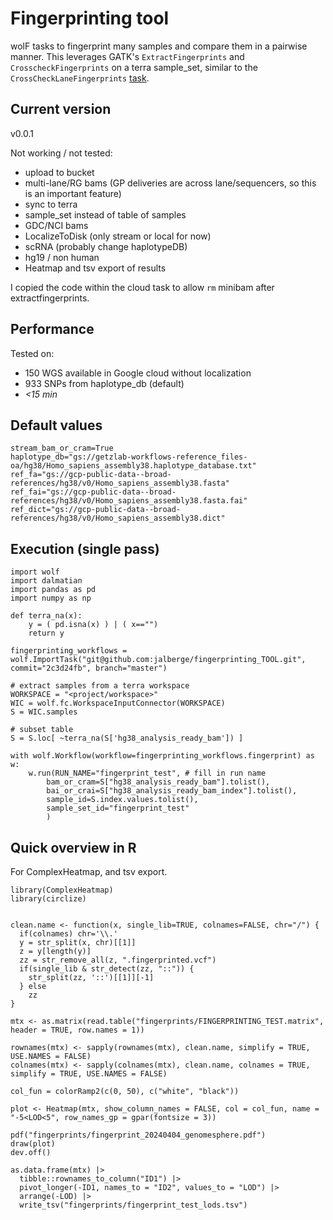 # Fingerprinting tool

wolF tasks to fingerprint many samples and compare them in a pairwise manner. This leverages GATK's `ExtractFingerprints` and `CrosscheckFingerprints` on a terra sample_set, similar to the `CrossCheckLaneFingerprints` [task](https://github.com/getzlab/picard_TOOL/blob/6ca4f895f0ddd72c9bdcaebc706b1e4d4a2d8967/wolF/tasks.py#L27-L65).

## Current version

v0.0.1

Not working / not tested: 

- upload to bucket
- multi-lane/RG bams (GP deliveries are across lane/sequencers, so this is an important feature)
- sync to terra
- sample_set instead of table of samples
- GDC/NCI bams
- LocalizeToDisk (only stream or local for now)
- scRNA (probably change haplotypeDB)
- hg19 / non human
- Heatmap and tsv export of results

I copied the code within the cloud task to allow `rm` minibam after extractfingerprints.

## Performance

Tested on:

- 150 WGS available in Google cloud without localization
- 933 SNPs from haplotype_db (default)
- *<15 min*

## Default values

```
stream_bam_or_cram=True
haplotype_db="gs://getzlab-workflows-reference_files-oa/hg38/Homo_sapiens_assembly38.haplotype_database.txt"
ref_fa="gs://gcp-public-data--broad-references/hg38/v0/Homo_sapiens_assembly38.fasta"
ref_fai="gs://gcp-public-data--broad-references/hg38/v0/Homo_sapiens_assembly38.fasta.fai"
ref_dict="gs://gcp-public-data--broad-references/hg38/v0/Homo_sapiens_assembly38.dict"
```

## Execution (single pass)

```
import wolf
import dalmatian
import pandas as pd
import numpy as np

def terra_na(x):
    y = ( pd.isna(x) ) | ( x=="")
    return y

fingerprinting_workflows = wolf.ImportTask("git@github.com:jalberge/fingerprinting_TOOL.git", commit="2c3d24fb", branch="master")

# extract samples from a terra workspace
WORKSPACE = "<project/workspace>"
WIC = wolf.fc.WorkspaceInputConnector(WORKSPACE)
S = WIC.samples

# subset table
S = S.loc[ ~terra_na(S['hg38_analysis_ready_bam']) ]

with wolf.Workflow(workflow=fingerprinting_workflows.fingerprint) as w:
    w.run(RUN_NAME="fingerprint_test", # fill in run name
        bam_or_cram=S["hg38_analysis_ready_bam"].tolist(),
        bai_or_crai=S["hg38_analysis_ready_bam_index"].tolist(),
        sample_id=S.index.values.tolist(),
        sample_set_id="fingerprint_test"
        )
```

## Quick overview in R

For ComplexHeatmap, and tsv export.

```{R}
library(ComplexHeatmap)
library(circlize)


clean.name <- function(x, single_lib=TRUE, colnames=FALSE, chr="/") {
  if(colnames) chr='\\.'
  y = str_split(x, chr)[[1]]
  z = y[length(y)]
  zz = str_remove_all(z, ".fingerprinted.vcf")
  if(single_lib & str_detect(zz, "::")) {
    str_split(zz, '::')[[1]][-1]
  } else
    zz
}

mtx <- as.matrix(read.table("fingerprints/FINGERPRINTING_TEST.matrix", header = TRUE, row.names = 1))

rownames(mtx) <- sapply(rownames(mtx), clean.name, simplify = TRUE, USE.NAMES = FALSE)
colnames(mtx) <- sapply(colnames(mtx), clean.name, colnames = TRUE, simplify = TRUE, USE.NAMES = FALSE)

col_fun = colorRamp2(c(0, 50), c("white", "black"))

plot <- Heatmap(mtx, show_column_names = FALSE, col = col_fun, name = "-5<LOD<5", row_names_gp = gpar(fontsize = 3))

pdf("fingerprints/fingerprint_20240404_genomesphere.pdf")
draw(plot)
dev.off()

as.data.frame(mtx) |> 
  tibble::rownames_to_column("ID1") |>
  pivot_longer(-ID1, names_to = "ID2", values_to = "LOD") |>
  arrange(-LOD) |>
  write_tsv("fingerprints/fingerprint_test_lods.tsv")
```


